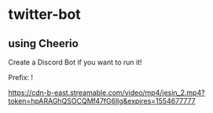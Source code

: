 # twitter-bot

## using Cheerio

Create a Discord Bot if you want to run it!

Prefix: !

https://cdn-b-east.streamable.com/video/mp4/jesin_2.mp4?token=hpARAGhQSOCQMf47fG6llg&expires=1554677777
